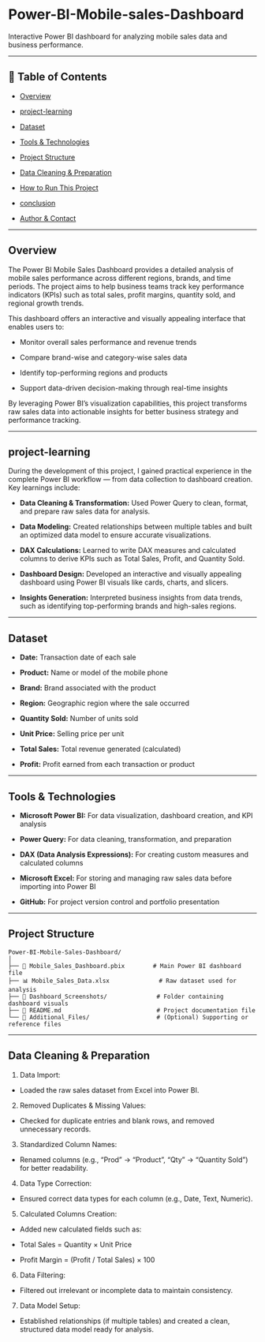 # Power-BI-Mobile-sales-Dashboard

Interactive Power BI dashboard for analyzing mobile sales data and business performance.

---

## 📌 Table of Contents
- <a href="#overview">Overview</a>
- <a href="#project-learning">project-learning</a>
- <a href="#dataset">Dataset</a>
- <a href="#tools--technologies">Tools & Technologies</a>
- <a href="#project-structure">Project Structure</a>
- <a href="#data-cleaning--preparation">Data Cleaning & Preparation</a>

- <a href="#how-to-run-this-project">How to Run This Project</a>
- <a href="#conclusion">conclusion</a>
- <a href="#author--contact">Author & Contact</a>

---
<h2><a class="anchor" id="overview"></a>Overview</h2>

The Power BI Mobile Sales Dashboard provides a detailed analysis of mobile sales performance across different regions, brands, and time periods. The project aims to help business teams track key performance indicators (KPIs) such as total sales, profit margins, quantity sold, and regional growth trends.

This dashboard offers an interactive and visually appealing interface that enables users to:

- Monitor overall sales performance and revenue trends

- Compare brand-wise and category-wise sales data

- Identify top-performing regions and products

- Support data-driven decision-making through real-time insights

By leveraging Power BI’s visualization capabilities, this project transforms raw sales data into actionable insights for better business strategy and performance tracking.

---
<h2><a class="anchor" id="project-learning"></a>project-learning</h2>

During the development of this project, I gained practical experience in the complete Power BI workflow — from data collection to dashboard creation. Key learnings include:

- **Data Cleaning & Transformation:**
  Used Power Query to clean, format, and prepare raw sales data for analysis.

- **Data Modeling:**
  Created relationships between multiple tables and built an optimized data model to ensure accurate visualizations.

- **DAX Calculations:**
  Learned to write DAX measures and calculated columns to derive KPIs such as Total Sales, Profit, and Quantity Sold.

- **Dashboard Design:**
  Developed an interactive and visually appealing dashboard using Power BI visuals like cards, charts, and slicers.

- **Insights Generation:**
  Interpreted business insights from data trends, such as identifying top-performing brands and high-sales regions.

---
<h2><a class="anchor" id="dataset"></a>Dataset</h2>

- **Date:** Transaction date of each sale

- **Product:** Name or model of the mobile phone

- **Brand:** Brand associated with the product

- **Region:** Geographic region where the sale occurred

- **Quantity Sold:** Number of units sold

- **Unit Price:** Selling price per unit

- **Total Sales:** Total revenue generated (calculated)

- **Profit:** Profit earned from each transaction or product

---

<h2><a class="anchor" id="tools--technologies"></a>Tools & Technologies</h2>

- **Microsoft Power BI:** For data visualization, dashboard creation, and KPI analysis

- **Power Query:** For data cleaning, transformation, and preparation

- **DAX (Data Analysis Expressions):** For creating custom measures and calculated columns

- **Microsoft Excel:** For storing and managing raw sales data before importing into Power BI

- **GitHub:** For project version control and portfolio presentation

- ---
<h2><a class="anchor" id="project-structure"></a>Project Structure</h2>

```
Power-BI-Mobile-Sales-Dashboard/
│
├── 📄 Mobile_Sales_Dashboard.pbix        # Main Power BI dashboard file
├── 📊 Mobile_Sales_Data.xlsx              # Raw dataset used for analysis
├── 📸 Dashboard_Screenshots/              # Folder containing dashboard visuals
├── 📜 README.md                           # Project documentation file
└── 📁 Additional_Files/                   # (Optional) Supporting or reference files
```

---
<h2><a class="anchor" id="data-cleaning--preparation"></a>Data Cleaning & Preparation</h2>

1. Data Import:

- Loaded the raw sales dataset from Excel into Power BI.

2. Removed Duplicates & Missing Values:

- Checked for duplicate entries and blank rows, and removed unnecessary records.

3. Standardized Column Names:

- Renamed columns (e.g., “Prod” → “Product”, “Qty” → “Quantity Sold”) for better readability.

4. Data Type Correction:

- Ensured correct data types for each column (e.g., Date, Text, Numeric).

5. Calculated Columns Creation:

- Added new calculated fields such as:

- Total Sales = Quantity × Unit Price

- Profit Margin = (Profit / Total Sales) × 100

6. Data Filtering:

- Filtered out irrelevant or incomplete data to maintain consistency.

7. Data Model Setup:

- Established relationships (if multiple tables) and created a clean, structured data model ready for analysis.
